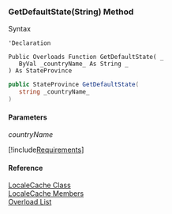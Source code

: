 ﻿### GetDefaultState(String) Method

Syntax

```vbnet
'Declaration

Public Overloads Function GetDefaultState( _
   ByVal _countryName_ As String _
) As StateProvince
```

```csharp
public StateProvince GetDefaultState( 
   string _countryName_
)
```

#### Parameters

_countryName_

[!include[Requirements](../partials/requirements.md)]

#### Reference

[LocaleCache Class](fcSDK~FChoice.Foundation.Clarify.LocaleCache.md)  
[LocaleCache Members](fcSDK~FChoice.Foundation.Clarify.LocaleCache_members.md)  
[Overload List](fcSDK~FChoice.Foundation.Clarify.LocaleCache~GetDefaultState.md)